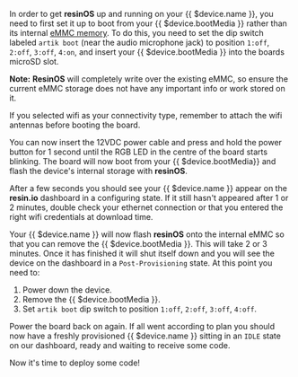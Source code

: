 In order to get **resinOS** up and running on your {{ $device.name }}, you need to first set it up to boot from your {{ $device.bootMedia }} rather than its
internal [eMMC memory][emmc-link]. To do this, you need to set the dip switch labeled `artik boot` (near the audio microphone jack) to position `1:off`, `2:off`, `3:off`, `4:on`, and insert your {{ $device.bootMedia }}
into the boards microSD slot.

__Note:__ **ResinOS** will completely write over the existing eMMC, so ensure the current eMMC storage does not have any important info or work stored on it.

If you selected wifi as your connectivity type, remember to attach the wifi antennas before booting the board.

You can now insert the 12VDC power cable and press and hold the power button for 1 second until the RGB LED in the centre of the board starts blinking. The board will now boot from your {{ $device.bootMedia}} and flash the device's internal storage with **resinOS**.

After a few seconds you should see your {{ $device.name }} appear on the **resin.io** dashboard in a configuring state.
If it still hasn't appeared after 1 or 2 minutes, double check your ethernet connection or that you entered the right wifi credentials at download time.

Your {{ $device.name }} will now flash **resinOS** onto the internal eMMC so that you can remove the {{ $device.bootMedia }}. This will take 2 or 3 minutes. Once it has finished it will shut itself down and you will see the device on the dashboard in a `Post-Provisioning` state.
At this point you need to:

1. Power down the device.
2. Remove the {{ $device.bootMedia }}.
3. Set `artik boot` dip switch to position `1:off`, `2:off`, `3:off`, `4:off`.

Power the board back on again. If all went according to plan you should
now have a freshly provisioned {{ $device.name }} sitting in an `IDLE` state on our dashboard, ready and waiting to receive some code.

Now it's time to deploy some code!

[emmc-link]:http://www.datalight.com/solutions/technologies/emmc/what-is-emmc
